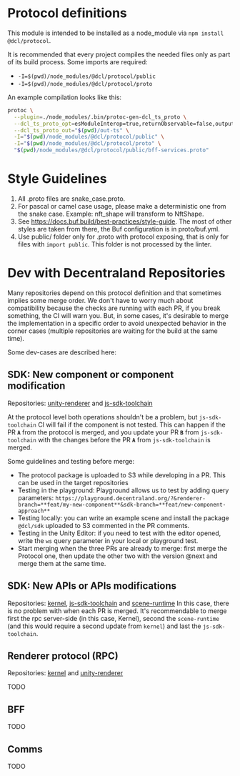 # Protocol definitions

This module is intended to be installed as a node_module via `npm install @dcl/protocol`.

It is recommended that every project compiles the needed files only as part of its build process. Some imports are required:

- `-I=$(pwd)/node_modules/@dcl/protocol/public`
- `-I=$(pwd)/node_modules/@dcl/protocol/proto`

An example compilation looks like this:

```bash
protoc \
  --plugin=./node_modules/.bin/protoc-gen-dcl_ts_proto \
  --dcl_ts_proto_opt=esModuleInterop=true,returnObservable=false,outputServices=generic-definitions,fileSuffix=.gen \
  --dcl_ts_proto_out="$(pwd)/out-ts" \
  -I="$(pwd)/node_modules/@dcl/protocol/public" \
  -I="$(pwd)/node_modules/@dcl/protocol/proto" \
  "$(pwd)/node_modules/@dcl/protocol/public/bff-services.proto"
```

# Style Guidelines
1. All .proto files are snake_case.proto.
2. For pascal or camel case usage, please make a deterministic one from the snake case. Example: nft_shape will transform to NftShape.
3. See https://docs.buf.build/best-practices/style-guide. The most of other styles are taken from there, the Buf configuration is in proto/buf.yml.
4. Use public/ folder only for .proto with protocol exposing, that is only for files with `import public`. This folder is not processed by the linter.

# Dev with Decentraland Repositories
Many repositories depend on this protocol definition and that sometimes implies some merge order. We don't have to worry much about compatibility because the checks are running with each PR, if you break something, the CI will warn you. But, in some cases, it's desirable to merge the implementation in a specific order to avoid unexpected behavior in the corner cases (multiple repositories are waiting for the build at the same time).

Some dev-cases are described here:
## SDK: New component or component modification 
Repositories: [unity-renderer](https://github.com/decentraland/unity-renderer/) and [js-sdk-toolchain](https://github.com/decentraland/js-sdk-toolchain/)

At the protocol level both operations shouldn't be a problem, but `js-sdk-toolchain` CI will fail if the component is not tested. This can happen if the PR **`A`** from the protocol is merged, and you update your PR **`B`** from `js-sdk-toolchain` with the changes before the PR **`A`** from `js-sdk-toolchain` is merged.

Some guidelines and testing before merge:
- The protocol package is uploaded to S3 while developing in a PR. This can be used in the target repositories
- Testing in the playground: Playground allows us to test by adding query parameters: `https://playground.decentraland.org/?&renderer-branch=**feat/my-new-component**&sdk-branch=**feat/new-component-approach**`
- Testing locally: you can write an example scene and install the package `@dcl/sdk` uploaded to S3 commented in the PR comments.
- Testing in the Unity Editor: if you need to test with the editor opened, write the `ws` query parameter in your local or playground test.
- Start merging when the three PRs are already to merge: first merge the Protocol one, then update the other two with the version @next and merge them at the same time.

## SDK: New APIs or APIs modifications
Repositories: [kernel](https://github.com/decentraland/kernel/), [js-sdk-toolchain](https://github.com/decentraland/js-sdk-toolchain/) and [scene-runtime](https://github.com/decentraland/scene-runtime/) 
In this case, there is no problem with when each PR is merged. It's recommendable to merge first the rpc server-side (in this case, Kernel), second the `scene-runtime` (and this would require a second update from `kernel`) and last the `js-sdk-toolchain`.

## Renderer protocol (RPC)
Repositories: [kernel](https://github.com/decentraland/kernel/) and [unity-renderer](https://github.com/decentraland/unity-renderer/)

TODO

## BFF
TODO

## Comms 
TODO
